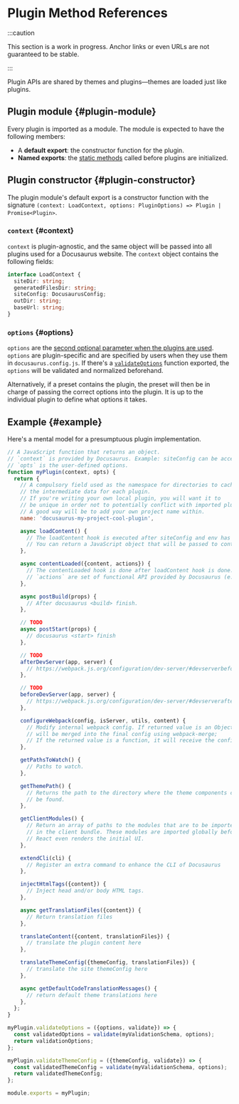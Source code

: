 # Plugin Method References

:::caution

This section is a work in progress. Anchor links or even URLs are not guaranteed to be stable.

:::

Plugin APIs are shared by themes and plugins—themes are loaded just like plugins.

## Plugin module {#plugin-module}

Every plugin is imported as a module. The module is expected to have the following members:

- A **default export**: the constructor function for the plugin.
- **Named exports**: the [static methods](./static-methods.md) called before plugins are initialized.

## Plugin constructor {#plugin-constructor}

The plugin module's default export is a constructor function with the signature `(context: LoadContext, options: PluginOptions) => Plugin | Promise<Plugin>`.

### `context` {#context}

`context` is plugin-agnostic, and the same object will be passed into all plugins used for a Docusaurus website. The `context` object contains the following fields:

```ts
interface LoadContext {
  siteDir: string;
  generatedFilesDir: string;
  siteConfig: DocusaurusConfig;
  outDir: string;
  baseUrl: string;
}
```

### `options` {#options}

`options` are the [second optional parameter when the plugins are used](../../using-plugins.md#configuring-plugins). `options` are plugin-specific and are specified by users when they use them in `docusaurus.config.js`. If there's a [`validateOptions`](./static-methods.md#validateOptions) function exported, the `options` will be validated and normalized beforehand.

Alternatively, if a preset contains the plugin, the preset will then be in charge of passing the correct options into the plugin. It is up to the individual plugin to define what options it takes.

## Example {#example}

Here's a mental model for a presumptuous plugin implementation.

```js
// A JavaScript function that returns an object.
// `context` is provided by Docusaurus. Example: siteConfig can be accessed from context.
// `opts` is the user-defined options.
function myPlugin(context, opts) {
  return {
    // A compulsory field used as the namespace for directories to cache
    // the intermediate data for each plugin.
    // If you're writing your own local plugin, you will want it to
    // be unique in order not to potentially conflict with imported plugins.
    // A good way will be to add your own project name within.
    name: 'docusaurus-my-project-cool-plugin',

    async loadContent() {
      // The loadContent hook is executed after siteConfig and env has been loaded.
      // You can return a JavaScript object that will be passed to contentLoaded hook.
    },

    async contentLoaded({content, actions}) {
      // The contentLoaded hook is done after loadContent hook is done.
      // `actions` are set of functional API provided by Docusaurus (e.g. addRoute)
    },

    async postBuild(props) {
      // After docusaurus <build> finish.
    },

    // TODO
    async postStart(props) {
      // docusaurus <start> finish
    },

    // TODO
    afterDevServer(app, server) {
      // https://webpack.js.org/configuration/dev-server/#devserverbefore
    },

    // TODO
    beforeDevServer(app, server) {
      // https://webpack.js.org/configuration/dev-server/#devserverafter
    },

    configureWebpack(config, isServer, utils, content) {
      // Modify internal webpack config. If returned value is an Object, it
      // will be merged into the final config using webpack-merge;
      // If the returned value is a function, it will receive the config as the 1st argument and an isServer flag as the 2nd argument.
    },

    getPathsToWatch() {
      // Paths to watch.
    },

    getThemePath() {
      // Returns the path to the directory where the theme components can
      // be found.
    },

    getClientModules() {
      // Return an array of paths to the modules that are to be imported
      // in the client bundle. These modules are imported globally before
      // React even renders the initial UI.
    },

    extendCli(cli) {
      // Register an extra command to enhance the CLI of Docusaurus
    },

    injectHtmlTags({content}) {
      // Inject head and/or body HTML tags.
    },

    async getTranslationFiles({content}) {
      // Return translation files
    },

    translateContent({content, translationFiles}) {
      // translate the plugin content here
    },

    translateThemeConfig({themeConfig, translationFiles}) {
      // translate the site themeConfig here
    },

    async getDefaultCodeTranslationMessages() {
      // return default theme translations here
    },
  };
}

myPlugin.validateOptions = ({options, validate}) => {
  const validatedOptions = validate(myValidationSchema, options);
  return validationOptions;
};

myPlugin.validateThemeConfig = ({themeConfig, validate}) => {
  const validatedThemeConfig = validate(myValidationSchema, options);
  return validatedThemeConfig;
};

module.exports = myPlugin;
```
